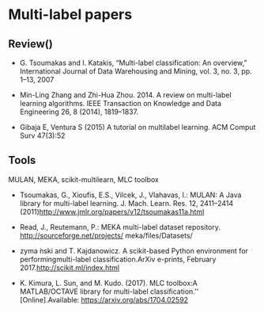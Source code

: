 # Multi-label papers


## Review()
-  G. Tsoumakas and I. Katakis, “Multi-label classification: An overview,” International Journal of Data Warehousing and
Mining, vol. 3, no. 3, pp. 1–13, 2007

- Min-Ling Zhang and Zhi-Hua Zhou. 2014. A review on multi-label learning algorithms. IEEE Transaction
on Knowledge and Data Engineering 26, 8 (2014), 1819–1837.

- Gibaja E, Ventura S (2015) A tutorial on multilabel learning. ACM Comput Surv 47(3):52


## Tools
MULAN, MEKA, scikit-multilearn, MLC toolbox

- Tsoumakas, G., Xioufis, E.S., Vilcek, J., Vlahavas, I.: MULAN: A Java library for multi-label learning. J. Mach. Learn. Res. 12, 2411–2414 (2011)http://www.jmlr.org/papers/v12/tsoumakas11a.html

- Read, J., Reutemann, P.: MEKA multi-label dataset repository. http://sourceforge.net/projects/
meka/files/Datasets/

- zyma ́nski and T. Kajdanowicz.  A scikit-based Python environment for performingmulti-label classification.ArXiv e-prints, February 2017.http://scikit.ml/index.html

- K.  Kimura,  L.  Sun,  and  M.  Kudo.  (2017). MLC toolbox:A MATLAB/OCTAVE library for multi-label classification.'' [Online].Available: https://arxiv.org/abs/1704.02592